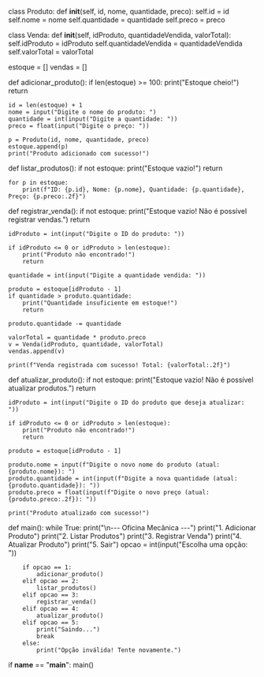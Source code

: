 class Produto:
    def __init__(self, id, nome, quantidade, preco):
        self.id = id
        self.nome = nome
        self.quantidade = quantidade
        self.preco = preco

class Venda:
    def __init__(self, idProduto, quantidadeVendida, valorTotal):
        self.idProduto = idProduto
        self.quantidadeVendida = quantidadeVendida
        self.valorTotal = valorTotal

estoque = []
vendas = []

def adicionar_produto():
    if len(estoque) >= 100:
        print("Estoque cheio!")
        return

    id = len(estoque) + 1
    nome = input("Digite o nome do produto: ")
    quantidade = int(input("Digite a quantidade: "))
    preco = float(input("Digite o preço: "))
    
    p = Produto(id, nome, quantidade, preco)
    estoque.append(p)
    print("Produto adicionado com sucesso!")

def listar_produtos():
    if not estoque:
        print("Estoque vazio!")
        return
    
    for p in estoque:
        print(f"ID: {p.id}, Nome: {p.nome}, Quantidade: {p.quantidade}, Preço: {p.preco:.2f}")

def registrar_venda():
    if not estoque:
        print("Estoque vazio! Não é possível registrar vendas.")
        return
    
    idProduto = int(input("Digite o ID do produto: "))
    
    if idProduto <= 0 or idProduto > len(estoque):
        print("Produto não encontrado!")
        return
    
    quantidade = int(input("Digite a quantidade vendida: "))
    
    produto = estoque[idProduto - 1]
    if quantidade > produto.quantidade:
        print("Quantidade insuficiente em estoque!")
        return
    
    produto.quantidade -= quantidade
    
    valorTotal = quantidade * produto.preco
    v = Venda(idProduto, quantidade, valorTotal)
    vendas.append(v)
    
    print(f"Venda registrada com sucesso! Total: {valorTotal:.2f}")

def atualizar_produto():
    if not estoque:
        print("Estoque vazio! Não é possível atualizar produtos.")
        return

    idProduto = int(input("Digite o ID do produto que deseja atualizar: "))
    
    if idProduto <= 0 or idProduto > len(estoque):
        print("Produto não encontrado!")
        return
    
    produto = estoque[idProduto - 1]
    
    produto.nome = input(f"Digite o novo nome do produto (atual: {produto.nome}): ")
    produto.quantidade = int(input(f"Digite a nova quantidade (atual: {produto.quantidade}): "))
    produto.preco = float(input(f"Digite o novo preço (atual: {produto.preco:.2f}): "))

    print("Produto atualizado com sucesso!")

def main():
    while True:
        print("\n--- Oficina Mecânica ---")
        print("1. Adicionar Produto")
        print("2. Listar Produtos")
        print("3. Registrar Venda")
        print("4. Atualizar Produto")
        print("5. Sair")
        opcao = int(input("Escolha uma opção: "))
        
        if opcao == 1:
            adicionar_produto()
        elif opcao == 2:
            listar_produtos()
        elif opcao == 3:
            registrar_venda()
        elif opcao == 4:
            atualizar_produto()
        elif opcao == 5:
            print("Saindo...")
            break
        else:
            print("Opção inválida! Tente novamente.")

if __name__ == "__main__":
    main()
